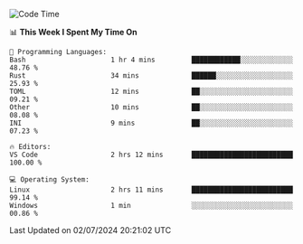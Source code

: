 
<!--START_SECTION:waka-->
![Code Time](http://img.shields.io/badge/Code%20Time-702%20hrs%204%20mins-blue)

📊 **This Week I Spent My Time On** 

```text
💬 Programming Languages: 
Bash                     1 hr 4 mins         ████████████░░░░░░░░░░░░░   48.76 % 
Rust                     34 mins             ██████░░░░░░░░░░░░░░░░░░░   25.93 % 
TOML                     12 mins             ██░░░░░░░░░░░░░░░░░░░░░░░   09.21 % 
Other                    10 mins             ██░░░░░░░░░░░░░░░░░░░░░░░   08.08 % 
INI                      9 mins              ██░░░░░░░░░░░░░░░░░░░░░░░   07.23 % 

🔥 Editors: 
VS Code                  2 hrs 12 mins       █████████████████████████   100.00 % 

💻 Operating System: 
Linux                    2 hrs 11 mins       █████████████████████████   99.14 % 
Windows                  1 min               ░░░░░░░░░░░░░░░░░░░░░░░░░   00.86 % 
```


 Last Updated on 02/07/2024 20:21:02 UTC
<!--END_SECTION:waka-->
